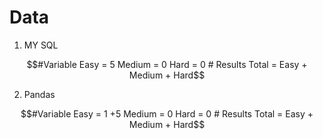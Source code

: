 # Data
1. MY SQL
```math
#Variable
Easy = 5
Medium = 0
Hard = 0

# Results
Total = Easy + Medium + Hard
```

2. Pandas
```math
#Variable
Easy = 1 +5
Medium = 0
Hard = 0

# Results
Total = Easy + Medium + Hard
```
